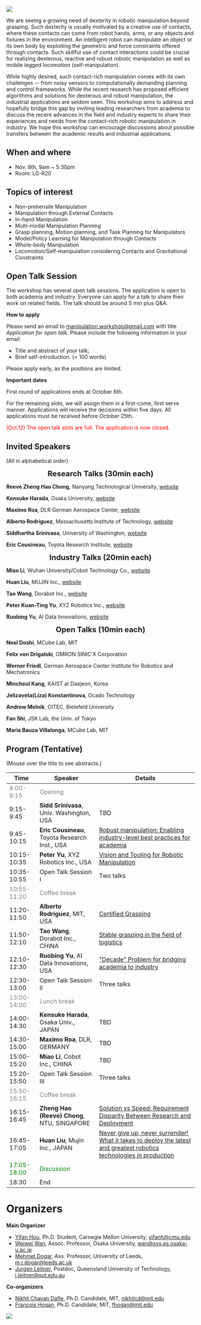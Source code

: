 ![]({{site.url}}/assets/img/teaser.PNG)

We are seeing a growing need of dexterity in robotic manipulation beyond grasping. Such dexterity is usually motivated by a creative use of contacts, where these contacts can come from robot hands, arms, or any objects and fixtures in the environment. An intelligent robot can manipulate an object or its own body by exploiting the geometric and force constraints offered through contacts. Such skillful use of contact interactions could  be crucial for realizing dexterous, reactive and robust robotic manipulation as well as mobile legged locomotion (self-manipulation).

While highly desired, such contact-rich manipulation comes with its own challenges -- from noisy sensors to computationally demanding planning and control frameworks. While the recent research has proposed efficient algorithms and solutions for dexterous and robust manipulation, the industrial applications are seldom seen. This workshop aims to address and hopefully bridge this gap by inviting leading researchers from academia to discuss the recent advances in the field and industry experts to share their experiences and needs from the contact-rich robotic manipulation in industry. We hope this workshop can encourage discussions about possible transfers between the academic results and industrial applications.

## When and where
* Nov. 8th, 9am ~ 5:30pm
* Room: LG-R20

## Topics of interest
- Non-prehensile Manipulation
- Manipulation through External Contacts
- In-hand Manipulation
- Multi-modal Manipulation Planning
- Grasp planning, Motion planning, and Task Planning for Manipulators
- Model/Policy Learning for Manipulation through Contacts
- Whole-body Manipulation
- Locomotion/Self-manipulation considering Contacts and Gravitational Constraints

## Open Talk Session
The workshop has several open talk sessions. The application is open to both academia and industry. Everyone can apply for a talk to share their work on related fields. The talk should be around 5 min plus Q&A.

**How to apply**

Please send an email to <a href = "mailto: manipulation.workshop@gmail.com">manipulation.workshop@gmail.com</a> with title *Application for open talk*.
Please include the following information in your email:
- Title and abstract of your talk;
- Brief self-introduction. (< 100 words)

Please apply early, as the positions are limited.

**Important dates**

First round of applications ends at October 6th.

For the remaining slots, we will assign them in a first-come, first serve manner. Applications will receive the decisions within five days. All applications must be received before October 25th.

<font color="red"> (Oct.12) The open talk slots are full. The application is now closed. </font>


## Invited Speakers
(All in alphabetical order)
<div align="center">
    <span style="font-weight:bold;font-size:20px">Research Talks (30min each)</span>
</div>

**Reeve Zheng Hao Chong**, Nanyang Technological University, [website](https://reeve333.wixsite.com/reeve-zhchong)

**Kensuke Harada**, Osaka University, [website](http://www.hlab.sys.es.osaka-u.ac.jp/people/harada/)


**Maximo Roa**, DLR German Aerospace Center, [website](https://rmc.dlr.de/rm/en/staff/maximo.roa/)

**Alberto Rodriguez**, Massachusetts Institute of Technology, [website](http://meche.mit.edu/people/faculty/ALBERTOR@MIT.EDU)

**Siddhartha Srinivasa**, University of Washington, [website](https://goodrobot.ai/)

**Eric Cousineau**, Toyota Research Institute, [website](https://www.tri.global/)

<div align="center">
    <span style="font-weight:bold;font-size:20px">Industry Talks (20min each)</span>
</div>

**Miao Li**, Wuhan University/Cobot Technology Co., [website](https://miaoli.github.io/)

**Huan Liu**, MUJIN Inc., [website](https://www.mujin.co.jp/en/)

**Tao Wang**, Dorabot Inc., [website](https://dorabot.com/)

**Peter Kuan-Ting Yu**, XYZ Robotics Inc., [website](https://www.xyzrobotics.ai/)

**Ruobing Yu**, AI Data Innovations, [website](https://www.aidatainnovations.com/)

<div align="center">
    <span style="font-weight:bold;font-size:20px">Open Talks (10min each)</span>
</div>

**Neel Doshi**, MCube Lab, MIT

**Felix von Drigalski**, OMRON SINIC X Corporation

**Werner Friedl**, German Aerospace Center Institute for Robotics and Mechatronics

**Mincheul Kang**, KAIST at Daejeon, Korea

**Jelizaveta(Liza) Konstantinova**, Ocado Technology

**Andrew Melnik**, CITEC, Bielefeld University

**Fan Shi**, JSK Lab, the Univ. of Tokyo

**Maria Bauza Villalonga**, MCube Lab, MIT

## Program (Tentative)
(Mouse over the title to see abstracts.)

Time | Speaker | Details
------------ | ------------- | -------------
<font color="grey">9:00-9:15</font> | <font color="grey">Opening</font> |
9:15-9:45 | **Sidd Srinivasa**, Univ. Washington, USA | <span title="TBD"> TBD </span>
9:45-10:15 | **Eric Cousineau**, Toyota Research Inst., USA | <span title="Toyota Research Institute's goal for robotics is to complement human capabilities in the home. However, quick dexterous manipulation can take a large amount of expert work to get right, even for simple predefined tasks. Add that to fact that homes are typically unstructured and cluttered environments and you find yourself with significant research and engineering challenges. Our team at TRI is tackling these research and engineering challenges with best practices in mind, and we wish to share what we have developed and learned." style="text-decoration: underline">Robust manipulation: Enabling industry-level best practices for academia</span>
10:15-10:35 | **Peter Yu**, XYZ Robotics Inc., USA | <span title="XYZ Robotics is committed to transforming industrial automation using AI robotics and mechanical intelligence. One of XYZ's primary focuses is piece-picking: moving individual items from one container to another. This labor-intensive process is a vital part of any supply chain. Although the task is easy for human workers, traditional industrial robots fail to navigate the full range of diverse item sizes, weights, and textures, not to mention their random arrangements. XYZ provides turnkey solutions that overcome these challenges with high speed and reliability. These solutions are powered by XYZ’s powerful vision system, which does not require prior training on target items. Furthermore, XYZ’s custom end-of-arm tooling (EOAT) design increases speed and robustness while amplifying the variety of items that can be handled." style="text-decoration: underline">Vision and Tooling for Robotic Manipulation</span>
10:35-10:55 | Open Talk Session I | Two talks
<font color="grey">10:55-11:20 </font> | <font color="grey">Coffee break</font> |
11:20-11:50 | **Alberto Rodriguez**, MIT, USA | <span title="Can we ever certify that a planned grasp will work? The common approach to grasping is to plan an arrangement of contacts on the surface of an object. Experimental evidence shows an intuitive but also paradoxical observation: On one hand, most grasps do not work as expected since, due to uncertainty, fingers do not deliver exactly the planned arrangement of contacts; on the other hand, many planned grasps still end up working and produce a stable hold of the object. These natural passive dynamics work within all grasping algorithms, often to their benefit, sometimes adversarially. In this project we study the possibility to synthesize grasps for which the fingers have no other option than fall into the right grasp. Understanding the nature of robustness in grasping is essential for automatic grasping solutions to become a reality." style="text-decoration: underline">Certified Grasping</span>
11:50-12:10 | **Tao Wang**, Dorabot Inc., CHINA | <span title="Recent advances in robotic manipulation has peaked interest in the logistics industry into adopting robot arms for improving efficiency, cost, and service. A fundamental and common requirement of such a solution, is the grasping capability. In the past, suction cups are the industry standard for manufacturing and assembly line robotic solutions in deterministic environments. This is the reason why suction cups are well studied and optimized by researchers and industrial leaders worldwide. The limitations of using suction cups arises when the logistics industry has further requirements, for example, grasping soft packages and envelopes. Therefore, the next step is to further research different hardware and software grasping solutions that provides stable and efficient manipulation in complex and undeterministic environments for a variety of objects in the logistics industry." style="text-decoration: underline">Stable grasping in the field of logistics</span>
12:10-12:30 | **Ruobing Yu**, AI Data Innovations, USA | <span title="Different goals and different metrics of success (e.g,. publication vs revenue) – Goal: how do we define common goal and metrics for success; Creation of a supportive environment between academia and industry; Solution metrics ( cost, complexity, robustness, availability, scalability, modularity etc. ); Standardization (safety, benchmark, datasets. etc); Maybe: survey results on above criteria from industry; Blueprint for success" style="text-decoration: underline">"Decade" Problem for bridging academia to industry</span>
12:30-13:00 | Open Talk Session II | Three talks
<font color="grey">13:00-14:00 </font> | <font color="grey">Lunch break</font> |
14:00-14:30 | **Kensuke Harada**, Osaka Univ., JAPAN | <span title="TBD"> TBD </span>
14:30-15:00 | **Maximo Roa**, DLR, GERMANY | <span title="TBD"> TBD </span>
15:00-15:20 | **Miao Li**, Cobot Inc., CHINA | <span title="TBD"> TBD </span>
15:20-15:50 | Open Talk Session III | Three talks
<font color="grey"> 15:50-16:15 </font> | <font color="grey">Coffee break</font> |
16:15-16:45 | **Zheng Hao (Reeve) Chong**, NTU, SINGAPORE | <span title="As demand from emerging economies encourages the deployment of robots to shift from lab proof of concept to practical application, they are likely to assimilate into our living environment. In this presentation, I will present the research development in the lab and the competitions that I participated previously and how these concepts are transformed into the practical application at industry. Several pick and place solutions will be shared in this presentation, which include surgical tools picking, linen picking, multiple items cluster bin picking and picking from the shelf. Robot manipulation task such wall cutting and valve turning will also be discussed. At the same time, I will also show how these technologies being performed in competitions such DARPR Robotics Challenge, Amazon Robotics Challenge 2017 and DHL Robotics Challenge 2017 and how did it turned into practical application at real industry and its challenges. (Requirement disparity between research and deployment)" style="text-decoration: underline">Solution vs Speed: Requirement Disparity Between Research and Deployment</span>
16:45-17:05 | **Huan Liu**, Mujin Inc., JAPAN | <span title="We will tell a few stories about the challenges we face everyday and our culture. We will explain how the most talented and motivated people work together to push the limits of robotics." style="text-decoration: underline">Never give up, never surrender! What it takes to deploy the latest and greatest robotics technologies in production</span>
<font color="green"> 17:05-18:00 </font> | <font color="green">Discussion</font> |
18:30 | End |

# Organizers

**Main Organizer**
- [Yifan Hou](http://www.cs.cmu.edu/~yifanh/), Ph.D. Student, Carnegie Mellon University, yifanh@cmu.edu
- [Weiwei Wan](https://sites.google.com/site/weiweilab/), Assoc. Professor, Osaka University, wan@sys.es.osaka-u.ac.jp
- [Mehmet Dogar](https://engineering.leeds.ac.uk/staff/743/dr_mehmet_dogar), Ass. Professor, University of Leeds, m.r.dogar@leeds.ac.uk
- [Jurgen Leitner](https://staff.qut.edu.au/staff/j.leitner), Postdoc, Queensland University of Technology, j.leitner@qut.edu.au

**Co-organizers**
- [Nikhil Chavan Dafle](https://nikhilcd.mit.edu/), Ph.D. Candidate, MIT, nikhilcd@mit.edu
- [François Hogan](https://www.linkedin.com/in/francois-hogan-2b4025b6), Ph.D. Candidate, MIT, fhogan@mit.edu

![]({{site.url}}/assets/img/ending.png)
